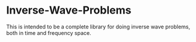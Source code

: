 # Inverse-Wave-Problems
This is intended to be a complete library for doing inverse wave problems, both in time and frequency space. 
